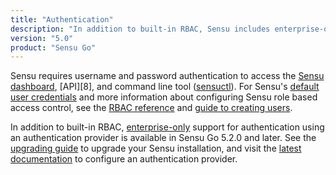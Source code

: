 ```yaml
---
title: "Authentication"
description: "In addition to built-in RBAC, Sensu includes enterprise-only support for authentication using a Lightweight Directory Access Protocol (LDAP) provider. Read the guide to configure a provider."
version: "5.0"
product: "Sensu Go"
---
```


Sensu requires username and password authentication to access the [Sensu dashboard][1], [API][8], and command line tool ([sensuctl][2]).
For Sensu's [default user credentials][3] and more information about configuring Sensu role based access control, see the [RBAC reference][4] and [guide to creating users][5].

In addition to built-in RBAC, [enterprise-only][6] support for authentication using an authentication provider is available in Sensu Go 5.2.0 and later.
See the [upgrading guide][6] to upgrade your Sensu installation, and visit the [latest documentation][7] to configure an authentication provider.

[1]: ../../dashboard/overview
[2]: ../../sensuctl/reference
[3]: ../../reference/rbac#default-user
[4]: ../../reference/rbac
[5]: ../../guides/create-read-only-user
[6]: /sensu-go/latest/installation/upgrade
[7]: /sensu-go/latest/installation/auth
